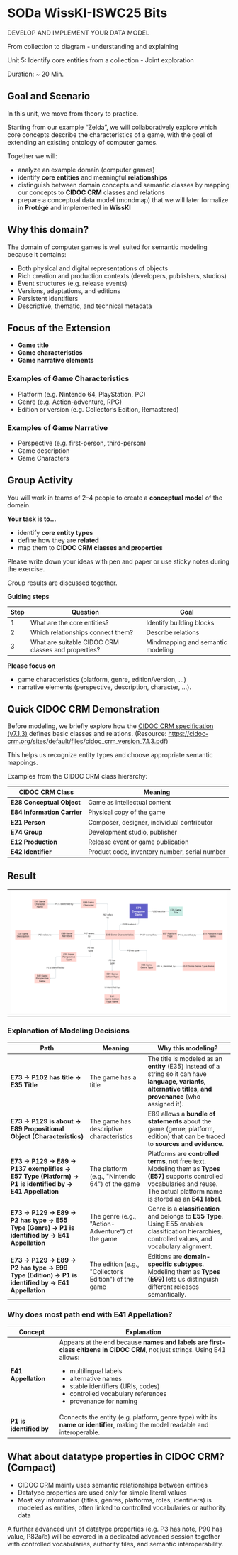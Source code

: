 <!--
*titel:
*author:in/urheber:in: 
orcid: 
email: SODa@sammlungen.io
*lizenz: cc by
lizenzlink: https://creativecommons.org/
*persistenter OER link: 
language: 
version:  v1
beschreibung: 
format: SODa WissKI How-to-Tutorial
modultitel: 
modul: Unit 1
einheitstitel: Welcome and warm-up 
eiheit: Einheit 1
lernziel: 

baustein:
zielgruppe: https://zenodo.org/records/15574575
gestaltungsprinzip: 
keywords: ???
erstellungsdatum: 

technische metadaten:
medientyp: text
dateiformat: .md
dauer: 
größe:
software: Web

icon: https://github.com/chastik/Beratung_Dateityp_Bild/refs/heads/main/resources/SODa-Logo_full.svg

link: https://raw.githubusercontent.com/chastik/WissKI/refs/heads/main/soda.css

-->


# SODa WissKI-ISWC25 Bits

DEVELOP AND IMPLEMENT YOUR DATA MODEL

From collection to diagram - understanding and explaining

Unit 5: Identify core entities from a collection - Joint exploration

Duration: ~ 20 Min.

## Goal and Scenario

In this unit, we move from theory to practice. 

Starting from our example “Zelda”, we will collaboratively explore which core concepts describe the characteristics of a game, with the goal of extending an existing ontology of computer games.

Together we will:

* analyze an example domain (computer games)
* identify **core entities** and meaningful **relationships**
* distinguish between domain concepts and semantic classes by mapping our concepts to **CIDOC CRM** classes and relations
* prepare a conceptual data model (mondmap) that we will later formalize in **Protégé** and implemented in **WissKI**

## Why this domain?

The domain of computer games is well suited for semantic modeling because it contains:

* Both physical and digital representations of objects
* Rich creation and production contexts (developers, publishers, studios)
* Event structures (e.g. release events)
* Versions, adaptations, and editions
* Persistent identifiers
* Descriptive, thematic, and technical metadata

## Focus of the Extension

* **Game title**
* **Game characteristics**
* **Game narrative elements**


### Examples of Game Characteristics 

  * Platform (e.g. Nintendo 64, PlayStation, PC)
  * Genre (e.g. Action-adventure, RPG)
  * Edition or version (e.g. Collector’s Edition, Remastered)


### Examples of Game Narrative 

  * Perspective (e.g. first-person, third-person)
  * Game description
  * Game Characters



## Group Activity

You will work in teams of 2–4 people to create a **conceptual model** of the domain.  

**Your task is to...**

* identify **core entity types**
* define how they are **related**
* map them to **CIDOC CRM classes and properties**

Please write down your ideas with pen and paper or use sticky notes during the exercise.

Group results are discussed together.

**Guiding steps**

| Step | Question                              | Goal                            |
| ---- | ------------------------------------- | -------------------------------- |
| 1    | What are the core entities?                               | Identify building blocks         |
| 2    | Which relationships connect them?                         | Describe relations               |
| 3    | What are suitable CIDOC CRM classes and properties?       | Mindmapping and semantic modeling                |

**Please focus on**

* game characteristics (platform, genre, edition/version, ...)
* narrative elements (perspective, description, character, ...).
  
## Quick CIDOC CRM Demonstration

Before modeling, we briefly explore how the [CIDOC CRM specification (v7.1.3)](https://cidoc-crm.org/sites/default/files/cidoc_crm_version_7.1.3.pdf) defines basic classes and relations. (Resource: https://cidoc-crm.org/sites/default/files/cidoc_crm_version_7.1.3.pdf)

This helps us recognize entity types and choose appropriate semantic mappings.

Examples from the CIDOC CRM class hierarchy:

| CIDOC CRM Class             | Meaning                                       |
| --------------------------- | --------------------------------------------- |
| **E28 Conceptual Object**   | Game as intellectual content                  |
| **E84 Information Carrier** | Physical copy of the game                     |
| **E21 Person**              | Composer, designer, individual contributor    |
| **E74 Group**               | Development studio, publisher                 |
| **E12 Production**          | Release event or game publication             |
| **E42 Identifier**          | Product code, inventory number, serial number |

## Result

<table>
  <tr>
    <td><img src="../assets/Mindmap.png" alt="Conceptual Mindmap" width="100%"></td>
  </tr>
</table>

### Explanation of Modeling Decisions

| Path                                                                                                  | Meaning                                               | Why this modeling?                                                                                                                                                                      |
| ----------------------------------------------------------------------------------------------------- | ----------------------------------------------------- | --------------------------------------------------------------------------------------------------------------------------------------------------------------------------------------- |
| **E73 → P102 has title → E35 Title**                                                                  | The game has a title                                  | The title is modeled as an **entity** (E35) instead of a string so it can have **language, variants, alternative titles, and provenance** (who assigned it).                            |
| **E73 → P129 is about → E89 Propositional Object (Characteristics)**                                  | The game has descriptive characteristics              | E89 allows a **bundle of statements** about the game (genre, platform, edition) that can be traced to **sources and evidence**.                                                         |
| **E73 → P129 → E89 → P137 exemplifies → E57 Type (Platform) → P1 is identified by → E41 Appellation** | The platform (e.g., "Nintendo 64") of the game        | Platforms are **controlled terms**, not free text. Modeling them as **Types (E57)** supports controlled vocabularies and reuse. The actual platform name is stored as an **E41 label**. |
| **E73 → P129 → E89 → P2 has type → E55 Type (Genre) → P1 is identified by → E41 Appellation**         | The genre (e.g., "Action-Adventure") of the game      | Genre is a **classification** and belongs to **E55 Type**. Using E55 enables classification hierarchies, controlled values, and vocabulary alignment.                                   |
| **E73 → P129 → E89 → P2 has type → E99 Type (Edition) → P1 is identified by → E41 Appellation**       | The edition (e.g., "Collector’s Edition") of the game | Editions are **domain-specific subtypes**. Modeling them as **Types (E99)** lets us distinguish different releases semantically.                                                        |


### Why does most path end with E41 Appellation?

| Concept                 | Explanation                                                                                                                                                                                                                                                                                                |
| ----------------------- | ---------------------------------------------------------------------------------------------------------------------------------------------------------------------------------------------------------------------------------------------------------------------------------------------------------- |
| **E41 Appellation**     | Appears at the end because **names and labels are first-class citizens in CIDOC CRM**, not just strings. Using E41 allows: <ul><li>multilingual labels</li><li>alternative names</li><li>stable identifiers (URIs, codes)</li><li>controlled vocabulary references</li><li>provenance for naming</li></ul> |
| **P1 is identified by** | Connects the entity (e.g. platform, genre type) with its **name or identifier**, making the model readable and interoperable.                                                                                                                                                                              |

## What about datatype properties in CIDOC CRM? (Compact)

* CIDOC CRM mainly uses semantic relationships between entities
* Datatype properties are used only for simple literal values
* Most key information (titles, genres, platforms, roles, identifiers) is modeled as entities, often linked to controlled vocabularies or authority data

A further advanced unit of datatype properties (e.g. P3 has note, P90 has value, P82a/b) will be covered in a dedicated advanced session together with controlled vocabularies, authority files, and semantic interoperability.






